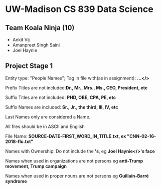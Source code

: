 # UW-Madison CS 839 Data Science

## Team Koala Ninja (10)
* Ankit Vij
* Amanpreet Singh Saini
* Joel Haynie

## Project Stage 1
Entity type: "People Names"; Tag in file with(as in assignment):  **<person>...</>**

Prefix Titles are not included:**Dr., Mr., Mrs., Ms., CEO, President, etc**

Suffix Titles are not included: **PHD, OBE, CPA, PE, etc**

Suffix Names are included: **Sr., Jr., the third, III, IV, etc**

Last Names only are considered a Name.

All files should be in ASCII and English

File Name: **SOURCE-DATE-FIRST_WORD_IN_TITLE.txt, ex "CNN-02-16-2018-flu.txt"**

Names with Ownership: Do not include the **'s**, eg **<person>Joel Haynie</>'s face**

Names when used in organizations are not persons eg **anti-Trump movement, Trump campaign**

Names when used in proper nouns are not persons eg **Guillain-Barré syndrome**


